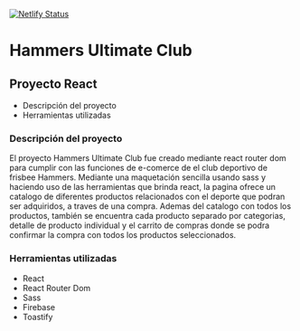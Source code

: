 [![Netlify Status](https://api.netlify.com/api/v1/badges/1dbe92fe-e882-4ea1-9f7c-c6aa6ce98fa7/deploy-status)](https://app.netlify.com/sites/joyful-meringue-a83cfb/deploys)

# Hammers Ultimate Club

## Proyecto React

- Descripción del proyecto
- Herramientas utilizadas

### Descripción del proyecto

El proyecto Hammers Ultimate Club fue creado mediante react router dom para cumplir con las funciones de e-comerce de el club deportivo de frisbee Hammers.
Mediante una maquetación sencilla usando sass y haciendo uso de las herramientas que brinda react, la pagina ofrece un catalogo de diferentes productos relacionados con el deporte que podran ser adquiridos, a traves de una compra. Ademas del catalogo con todos los productos, también se encuentra cada producto separado por categorias, detalle de producto individual y el carrito de compras donde se podra confirmar la compra con todos los productos seleccionados.

### Herramientas utilizadas

- React
- React Router Dom
- Sass
- Firebase
- Toastify
